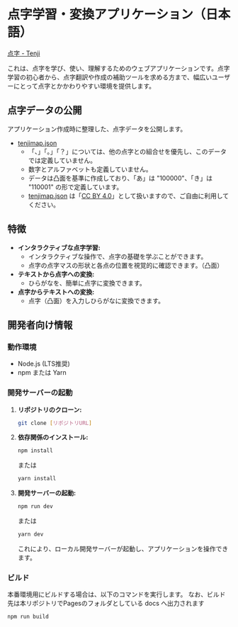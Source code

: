 # 点字学習・変換アプリケーション（日本語）

[点字 - Tenji](https://masapico.github.io/tenji/)

これは、点字を学び、使い、理解するためのウェブアプリケーションです。点字学習の初心者から、点字翻訳や作成の補助ツールを求める方まで、幅広いユーザーにとって点字とかかわりやすい環境を提供します。

## 点字データの公開
アプリケーション作成時に整理した、点字データを公開します。

- [tenjimap.json](https://masapico.github.io/tenji/tenjimap.json)
    - 「、」「。」「？」については、他の点字との組合せを優先し、このデータでは定義していません。
    - 数字とアルファベットも定義していません。
    - データは凸面を基準に作成しており、「あ」は "100000"、「き」は "110001" の形で定義しています。
    - [tenjimap.json](https://masapico.github.io/tenji/tenjimap.json) は「[CC BY 4.0](https://creativecommons.org/licenses/by/4.0/deed.ja)」として扱いますので、ご自由に利用してください。

## 特徴

*   **インタラクティブな点字学習:**
    * インタラクティブな操作で、点字の基礎を学ぶことができます。
    * 点字の点字マスの形状と各点の位置を視覚的に確認できます。（凸面）
*   **テキストから点字への変換:**
    *   ひらがなを、簡単に点字に変換できます。
*   **点字からテキストへの変換:**
    *  点字（凸面）を入力しひらがなに変換できます。

## 開発者向け情報

### 動作環境

*   Node.js (LTS推奨)
*   npm または Yarn

### 開発サーバーの起動

1.  **リポジトリのクローン:**
    ```bash
    git clone [リポジトリURL]
    ```
2.  **依存関係のインストール:**
    ```bash
    npm install
    ```
    または
    ```bash
    yarn install
    ```
3.  **開発サーバーの起動:**
    ```bash
    npm run dev
    ```
    または
    ```bash
    yarn dev
    ```
    これにより、ローカル開発サーバーが起動し、アプリケーションを操作できます。

### ビルド

本番環境用にビルドする場合は、以下のコマンドを実行します。
なお、ビルド先は本リポジトリでPagesのフォルダとしている docs へ出力されます
```bash
npm run build
